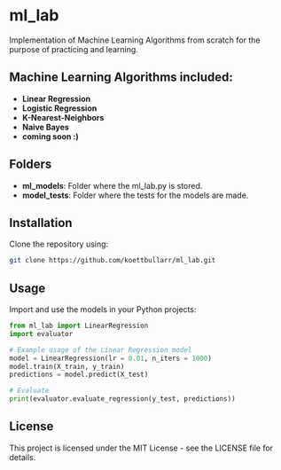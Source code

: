 # ml_lab

Implementation of Machine Learning Algorithms from scratch for the purpose of practicing and learning.

## Machine Learning Algorithms included:

- **Linear Regression**
- **Logistic Regression**
- **K-Nearest-Neighbors**
- **Naive Bayes**
- **coming soon :)**

## Folders

- **ml_models**: Folder where the ml_lab.py is stored.
- **model_tests**: Folder where the tests for the models are made.

## Installation

Clone the repository using:

```bash
git clone https://github.com/koettbullarr/ml_lab.git
```

## Usage

Import and use the models in your Python projects:

```python
from ml_lab import LinearRegression
import evaluator

# Example usage of the Linear Regression model
model = LinearRegression(lr = 0.01, n_iters = 1000)
model.train(X_train, y_train)
predictions = model.predict(X_test)

# Evaluate 
print(evaluator.evaluate_regression(y_test, predictions))

```


## License

This project is licensed under the MIT License - see the LICENSE file for details.
